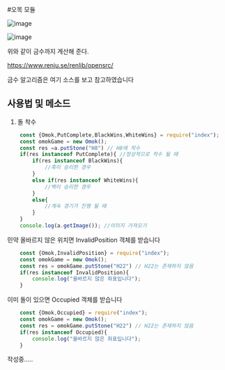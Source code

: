 #오목 모듈 

![image](https://user-images.githubusercontent.com/46727085/178782556-305c643e-6627-44cb-82ec-8d18e13330e2.png "ㅁㄴㅇㄹㄴㅇㅁㄴㄹㅇ")

![image](https://user-images.githubusercontent.com/46727085/178782821-5db5f5b1-515b-45ae-981c-500ea11f79cd.png "ㅁㄴㅇㄹㄴㄴㅇㄹ")


위와 같이 금수까지 계산해 준다.

https://www.renju.se/renlib/opensrc/

금수 알고리즘은 여기 소스를 보고 참고하였습니다



## 사용법 및 메소드
1. 돌 착수
```js
    const {Omok,PutComplete,BlackWins,WhiteWins} = require("index");
    const omokGame = new Omok();
    const res =a.putStone("H8") // H8에 착수
    if(res instanceof PutComplete){ //정상적으로 착수 될 때
        if(res instanceof BlackWins){
            //흑이 승리한 경우
        }
        else if(res instanceof WhiteWins){
            //백이 승리한 경우
        }
        else{
            //계속 경기가 진행 될 때
        }
    }
    console.log(a.getImage()); //이미지 가져오기
```

민약 올바르지 않은 위치면 InvalidPosition 객체를 받습니다
```js
    const {Omok,InvalidPosition} = require("index");
    const omokGame = new Omok();
    const res = omokGame.putStone("H22") // H22는 존재하지 않음
    if(res instanceof InvalidPosition){
        console.log("올바르지 않은 좌표입니다");
    }
```
이미 돌이 있으면 Occupied 객체를 받습니다
```js
    const {Omok,Occupied} = require("index");
    const omokGame = new Omok();
    const res = omokGame.putStone("H22") // H22는 존재하지 않음
    if(res instanceof Occupied){
        console.log("올바르지 않은 좌표입니다");
    }
```

작성중.....
